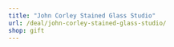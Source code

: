 ```yaml
---
title: "John Corley Stained Glass Studio"
url: /deal/john-corley-stained-glass-studio/
shop: gift
---
```

